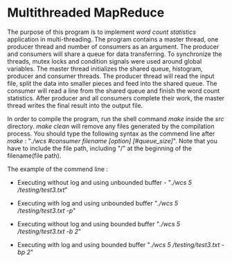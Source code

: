 # Multithreaded MapReduce

The purpose of this program is to implement *word count statistics* application in multi-threading. The program contains a master thread, one producer thread and number of consumers as an argument. The producer and consumers will share a queue for data transferring. To synchronize the threads, mutex locks and condition signals were used around global variables.  The master thread initializes the shared queue, histogram, producer and consumer threads. The producer thread will read the input file, split the data into smaller pieces and feed into the shared queue. The consumer will read a line from the shared queue and finish the word count statistics. After producer and all consumers complete their work, the master thread writes the final result into the output file.

In order to compile the program, run the shell command *make* inside the *src* directory. *make clean* will remove any files generated by the compilation process. You should type the following syntax as the commend line after *make* : "*./wcs #consumer filename [option] [#queue_size]*". Note that you have to include the file path, including "/" at the beginning of the filename(file path).

The example of the commend line :

* Executing without log and using unbounded buffer -
"*./wcs 5 /testing/test3.txt*"

* Executing with log and using unbounded buffer
"*./wcs 5 /testing/test3.txt -p*"

* Executing without log and using bounded buffer
"*./wcs 5 /testing/test3.txt -b 2*"

* Executing with log and using bounded buffer
"*./wcs 5 /testing/test3.txt -bp 2*"
